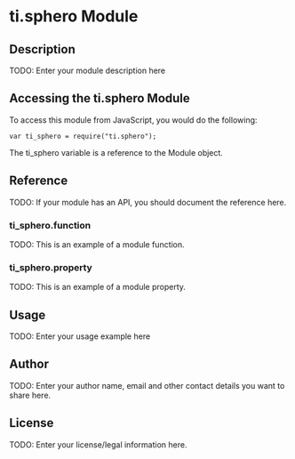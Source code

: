 # ti.sphero Module

## Description

TODO: Enter your module description here

## Accessing the ti.sphero Module

To access this module from JavaScript, you would do the following:

    var ti_sphero = require("ti.sphero");

The ti_sphero variable is a reference to the Module object.

## Reference

TODO: If your module has an API, you should document
the reference here.

### ti_sphero.function

TODO: This is an example of a module function.

### ti_sphero.property

TODO: This is an example of a module property.

## Usage

TODO: Enter your usage example here

## Author

TODO: Enter your author name, email and other contact
details you want to share here.

## License

TODO: Enter your license/legal information here.
